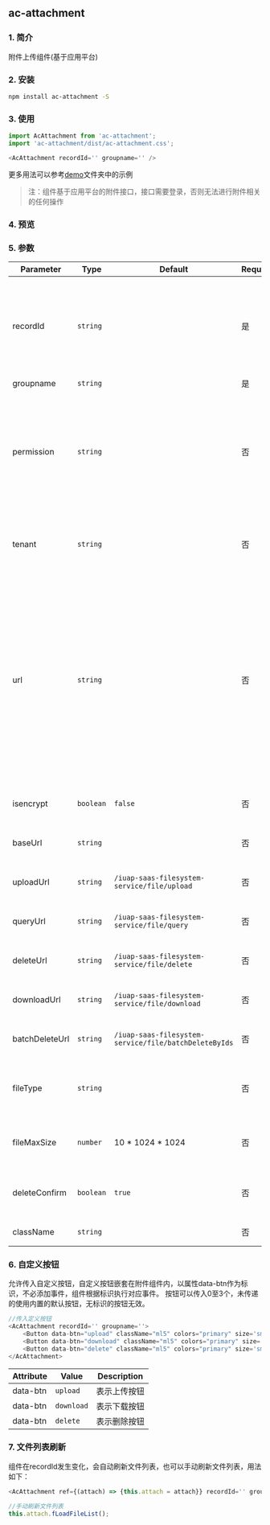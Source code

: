 ## ac-attachment

### 1. 简介

附件上传组件(基于应用平台)

### 2. 安装

```bash
npm install ac-attachment -S
```

### 3. 使用
```javascript
import AcAttachment from 'ac-attachment';
import 'ac-attachment/dist/ac-attachment.css';
```

```javascript
<AcAttachment recordId='' groupname='' />
```
更多用法可以参考[demo](./demo/demolist)文件夹中的示例

> 注：组件基于应用平台的附件接口，接口需要登录，否则无法进行附件相关的任何操作

### 4. 预览


### 5. 参数

Parameter | Type | Default | Required | Description
--------- | ---- | ------|----------- | -----------------
recordId | `string` | | 是 | 单据相关的唯一标示，一般包含单据ID，如果有多个附件的时候由业务自己制定规则 
groupname | `string` |  | 是 | 分组名
permission | `string` |  | 否 | Oss权限(read，private，full),read是可读=公有，private=私有，当这个参数不传的时候会默认private
tenant | `string` |  | 否 | 附件查询使用，租户id，不写会自动从系统获取
url | `string` |  | 否 | 里传true或false。为true，则返回附件的连接地址存到数据库中；如果isencrypt设置为true，url不能设置为true否则不能上传，提示：对于加密文件不能返回url，返回了也无法访问
isencrypt | `boolean` | `false` | 否 | 是否加密，默认false不加密
baseUrl | `string` | | 否 | 应用平台的地址(IP地址或域名)
uploadUrl | `string` | `/iuap-saas-filesystem-service/file/upload` | 否 | 应用平台上传附件的地址
queryUrl | `string` | `/iuap-saas-filesystem-service/file/query` | 否 | 应用平台查询附件的地址
deleteUrl | `string` | `/iuap-saas-filesystem-service/file/delete` | 否 | 应用平台删除单个附件的地址
downloadUrl | `string` | `/iuap-saas-filesystem-service/file/download` | 否 | 应用平台下载附件的地址
batchDeleteUrl | `string` | `/iuap-saas-filesystem-service/file/batchDeleteByIds` | 否 | 应用平台批量删除附件地址
fileType | `string`  |  | 否 |允许上传的文件类型, 详见 [input accept Attribute](https://developer.mozilla.org/en-US/docs/Web/HTML/Element/input#attr-accept)
fileMaxSize | `number` | 10 * 1024 * 1024 | 否 | 单个上传文件的大小上限，默认是10M
deleteConfirm | `boolean` | `true` | 否 | 删除时是否弹出确认框，默认弹出
className | `string` |  | 否 | 附件容器的自定义class

### 6. 自定义按钮

允许传入自定义按钮，自定义按钮嵌套在附件组件内，以属性data-btn作为标识，不必添加事件，组件根据标识执行对应事件。
按钮可以传入0至3个，未传递的使用内置的默认按钮，无标识的按钮无效。

```javascript
//传入定义按钮
<AcAttachment recordId='' groupname=''>
    <Button data-btn="upload" className="ml5" colors="primary" size='sm'>上传</Button>
    <Button data-btn="download" className="ml5" colors="primary" size='sm'>下载</Button>
    <Button data-btn="delete" className="ml5" colors="primary" size='sm'>删除</Button>
</AcAttachment>
```

Attribute |  Value |  Description
--------- |  ------ | -------------------
data-btn  |  `upload` | 表示上传按钮
data-btn  |  `download` | 表示下载按钮
data-btn  |  `delete`   | 表示删除按钮

### 7. 文件列表刷新

组件在recordId发生变化，会自动刷新文件列表，也可以手动刷新文件列表，用法如下：

```javascript
<AcAttachment ref={(attach) => {this.attach = attach}} recordId='' groupname='' />

//手动刷新文件列表
this.attach.fLoadFileList();
```
